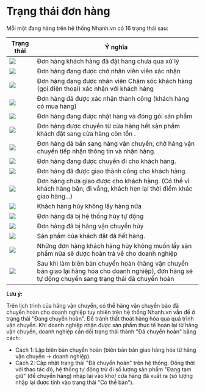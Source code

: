 # Trạng thái đơn hàng

Mỗi một đang hàng trên hệ thống Nhanh.vn có 16 trạng thái sau:

**Trạng thái** | **Ý nghĩa**
------------ | -------------
![](https://raw.githubusercontent.com/nhanhapi/manual/master/docs/don-hang/img/trang-thai-DH-1.png) | Đơn hàng khách hàng đã đặt hàng chưa qua xử lý
![](https://raw.githubusercontent.com/nhanhapi/manual/master/docs/don-hang/img/trang-thai-DH-2.png) | Đơn hàng đang được chờ nhân viên viên xác nhận 
![](https://raw.githubusercontent.com/nhanhapi/manual/master/docs/don-hang/img/trang-thai-DH-3.png) | Đơn hàng đang được nhân viên Chăm sóc khách hàng (gọi điện thoại) xác nhận với khách hàng
![](https://raw.githubusercontent.com/nhanhapi/manual/master/docs/don-hang/img/trang-thai-DH-4.png) | Đơn hàng đã được xác nhận thành công (khách hàng có mua hàng)
![](https://raw.githubusercontent.com/nhanhapi/manual/master/docs/don-hang/img/trang-thai-DH-7.png) | Đơn hàng đang được nhặt hàng và đóng gói sản phẩm
![](https://raw.githubusercontent.com/nhanhapi/manual/master/docs/don-hang/img/trang-thai-DH-6.png) | Đơn hàng được chuyển từ cửa hàng hết sản phẩm khách đặt sang cửa hàng còn tồn .
![](https://raw.githubusercontent.com/nhanhapi/manual/master/docs/don-hang/img/trang-thai-DH-8.png) | Đơn hàng đã bắn sang hãng vận chuyển, chờ hãng vận chuyển tiếp nhận thông tin và nhận hàng.
![](https://raw.githubusercontent.com/nhanhapi/manual/master/docs/don-hang/img/trang-thai-DH-9.png) | Đơn hàng đang được chuyển đi cho khách hàng.
![](https://raw.githubusercontent.com/nhanhapi/manual/master/docs/don-hang/img/trang-thai-DH-10.png) | Đơn hàng đã được giao thành công cho khách hàng.
![](https://raw.githubusercontent.com/nhanhapi/manual/master/docs/don-hang/img/trang-thai-DH-11.png) | Đơn hàng chưa giao được cho khách hàng. (Có thể vì khách hàng bận, đi vắng, khách hẹn lại thời điểm khác giao hàng...)
![](https://raw.githubusercontent.com/nhanhapi/manual/master/docs/don-hang/img/trang-thai-DH-12.png) | Khách hàng hủy không lấy hàng nữa
![](https://raw.githubusercontent.com/nhanhapi/manual/master/docs/don-hang/img/trang-thai-DH-13.png) | Đơn hàng đã bị hệ thống hủy tự động
![](https://raw.githubusercontent.com/nhanhapi/manual/master/docs/don-hang/img/trang-thai-DH-14.png) | Đơn hàng đã bị hãng vận chuyển hủy
![](https://raw.githubusercontent.com/nhanhapi/manual/master/docs/don-hang/img/trang-thai-DH-5.png) | Sản phẩm của khách đặt đã hết hàng.
![](https://raw.githubusercontent.com/nhanhapi/manual/master/docs/don-hang/img/trang-thai-DH-15.png) | Những đơn hàng khách hàng hủy không muốn lấy sản phẩm nữa sẽ được hoàn trả về cho doanh nghiệp
![](https://raw.githubusercontent.com/nhanhapi/manual/master/docs/don-hang/img/trang-thai-DH-16.png) | Sau khi làm biên bản chuyển hoàn (hãng vận chuyển bàn giao lại hàng hóa cho doanh nghiệp), đơn hàng sẽ tự động chuyển sang trạng thái đã chuyển hoàn



**Lưu ý:** 

Trên lịch trình của hãng vận chuyển, có thể hãng vận chuyển báo đã chuyển hoàn cho doanh nghiệp tuy nhiên trên hệ thống Nhanh.vn vẫn để ở trạng thái "Đang chuyển hoàn". Để tránh thất thoát hàng hóa qua quá trình vận chuyển. Khi doanh nghiệp nhận được sản phẩm thực tế hoàn lại từ hãng vận chuyển, doanh nghiệp cần đổi trạng thái thành "Đã chuyển hoàn" bằng cách: 
- Cách 1: Lập biên bản chuyển hoàn (biên bản bàn giao hàng hóa từ hãng vận chuyển -> doanh nghiệp).
- Cách 2: Cập nhật trạng thái "Đã chuyển hoàn" trên hệ thống. Đồng thời với thao tác đó, hệ thống tự động trừ đi số lượng sản phẩm "Đang tạm giữ" (để chuyển hàng) nhập lại vào kho/ cửa hàng đã xuất ra (số lượng nhập lại được tính vào trạng thái "Có thể bán").

